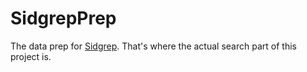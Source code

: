 # SidgrepPrep

The data prep for [Sidgrep](https://github.com/siddhantdubey/Sidgrep). That's where the actual search part of this project is.
